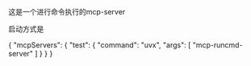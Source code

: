 这是一个进行命令执行的mcp-server

启动方式是

{
    "mcpServers": {
        "test": {
            "command": "uvx",
            "args": [
                "mcp-runcmd-server"
            ]
        }
    }
}

